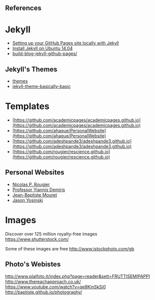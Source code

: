 References
---


# Jekyll


* [Setting up your GitHub Pages site locally with Jekyll](https://help.github.com/articles/setting-up-your-github-pages-site-locally-with-jekyll/)
* [Install Jekyll on Ubuntu 14.04](http://michaelchelen.net/81fa/install-jekyll-2-ubuntu-14-04/)
* [build-blog-jekyll-github-pages/](https://www.smashingmagazine.com/2014/08/build-blog-jekyll-github-pages/)

## Jekyll's Themes

* [themes](http://themes.jekyllrc.org/)
* [jekyll-theme-basically-basic](https://github.com/mmistakes/jekyll-theme-basically-basic)



# Templates

* [https://github.com/academicpages/academicpages.github.io](https://github.com/academicpages/academicpages.github.io)
* [https://github.com/ahaque/PersonalWebsite](https://github.com/ahaque/PersonalWebsite)
* [https://github.com/adeshpande3/adeshpande3.github.io](https://github.com/adeshpande3/adeshpande3.github.io)
* [https://github.com/rougier/rescience.github.io](https://github.com/rougier/rescience.github.io)


## Personal Websites
* [Nicolas P. Rougier](http://www.labri.fr/perso/nrougier/research/bibliography.html)
* [Professor Yiannis Demiris](http://www.iis.ee.ic.ac.uk/yiannis/webcontent/HomePage.html)
* [Jean-Baptiste Mouret](https://members.loria.fr/JBMouret/)
* [Jason Yosinski](http://yosinski.com/)




# Images

Discover over 125 million royalty-free images
https://www.shutterstock.com/


Some of these images are free
http://www.istockphoto.com/gb


## Photo's Webistes
http://www.plaifoto.it/index.php?page=reader&sett=FRUTTISEMIPAPPI    
http://www.thereachapproach.co.uk/    
https://www.youtube.com/watch?v=qe8KinSkSi0    
http://baptiste.github.io/photography/  
